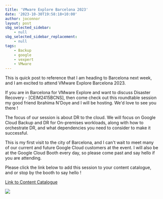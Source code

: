 ```yaml
---
title: 'VMware Explore Barcelona 2023'
date: '2023-10-30T19:58:18+10:00'
author: joconnor
layout: post
sbg_selected_sidebar:
    - null
sbg_selected_sidebar_replacement:
    - null
tags:
    - Backup
    - google
    - vexpert
    - VMware
---
```


This is quick post to reference that I am heading to Barcelona next week, and I am excited to attend VMware Explore Barcelona 2023.

If you are in Barcelona for VMware Explore and want to discuss Disaster Recovery - \[CEIM2415BCNS\], then come check out this roundtable session my good friend Ibrahima N'Doye and I will be hosting. We'd love to see you there !

The focus of our session is about DR to the cloud. We will focus on Google Cloud Backup and DR for On-premises workloads, along with how to orchestrate DR, and what dependencies you need to consider to make it successful.

This is my first visit to the city of Barcelona, and I can't wait to meet many of our current and future Google Cloud customers at the event. I will also be at the Google Cloud Booth every day, so please come past and say hello if you are attending.

Please click the link below to add this session to your content catalogue, and or stop by the booth to say hello !

[Link to Content Catalogue](https://lnkd.in/ehn4dBbk)

![](https://copydata.tips/wp-content/uploads/2023/10/elevate-your-disaster-recovery-strategy.jpg)

